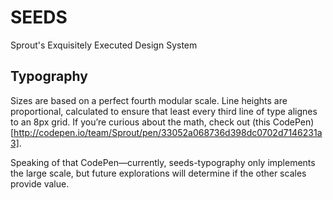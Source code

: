 # SEEDS
Sprout's Exquisitely Executed Design System

## Typography
Sizes are based on a perfect fourth modular scale. Line heights are proportional, calculated to ensure that least every third line of type alignes to an 8px grid. If you’re curious about the math, check out (this CodePen)[http://codepen.io/team/Sprout/pen/33052a068736d398dc0702d7146231a3]. 

Speaking of that CodePen—currently, seeds-typography only implements the large scale, but future explorations will determine if the other scales provide value.